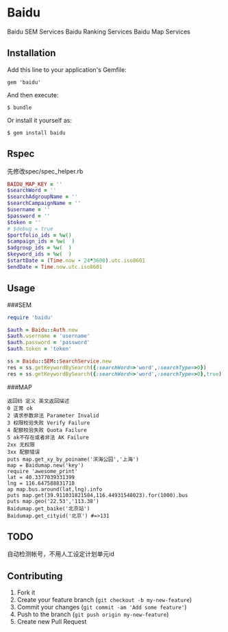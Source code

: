 # Baidu

Baidu SEM Services
Baidu Ranking Services
Baidu Map Services

## Installation

Add this line to your application's Gemfile:

    gem 'baidu'

And then execute:

    $ bundle

Or install it yourself as:

    $ gem install baidu

## Rspec
先修改spec/spec_helper.rb

```ruby
BAIDU_MAP_KEY = ''
$searchWord = ''
$searchAdgroupName = ''
$searchCampaignName = ''
$username = ''
$password = ''
$token = ''
# $debug = true
$portfolio_ids = %w()
$campaign_ids = %w(  )
$adgroup_ids = %w(  )
$keyword_ids = %w(  )
$startDate = (Time.now - 24*3600).utc.iso8601
$endDate = Time.now.utc.iso8601
```

## Usage

###SEM

```ruby
require 'baidu'

$auth = Baidu::Auth.new
$auth.username = 'username'
$auth.password = 'password'
$auth.token = 'token'

ss = Baidu::SEM::SearchService.new
res = ss.getKeywordBySearch({:searchWord=>'word',:searchType=>0})
res = ss.getKeywordBySearch({:searchWord=>'word',:searchType=>0},true) #debug=true
```

###MAP
```
返回码 定义 英文返回描述
0 正常 ok
2 请求参数非法 Parameter Invalid
3 权限校验失败 Verify Failure
4 配额校验失败 Quota Failure
5 ak不存在或者非法 AK Failure
2xx 无权限
3xx 配额错误
puts map.get_xy_by_poiname('滨海公园','上海')
map = Baidumap.new('key')
require 'awesome_print'
lat = 40.3377039331399
lng = 116.647588831718
ap map.bus.around(lat,lng).info
puts map.get(39.911031821584,116.44931548023).for(1000).bus
puts map.geo('22.53','113.38')
Baidumap.get_baike('北京站')
Baidumap.get_cityid('北京') #=>131
```
## TODO
自动检测帐号，不用人工设定计划单元id
## Contributing

1. Fork it
2. Create your feature branch (`git checkout -b my-new-feature`)
3. Commit your changes (`git commit -am 'Add some feature'`)
4. Push to the branch (`git push origin my-new-feature`)
5. Create new Pull Request